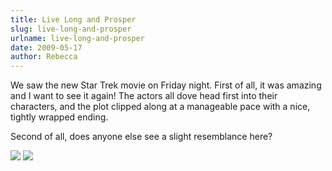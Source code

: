 ```yaml
---
title: Live Long and Prosper
slug: live-long-and-prosper
urlname: live-long-and-prosper
date: 2009-05-17
author: Rebecca
---
```

We saw the new Star Trek movie on Friday night. First of all, it was amazing and
I want to see it again! The actors all dove head first into their characters,
and the plot clipped along at a manageable pace with a nice, tightly wrapped
ending.

Second of all, does anyone else see a slight resemblance here?

<img src="{static}/images/2009-05-17-william.jpg"> <img src="{static}/images/2009-05-17-spock.jpg">
